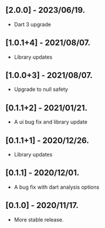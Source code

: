 ## [2.0.0] - 2023/06/19.

* Dart 3 upgrade

## [1.0.1+4] - 2021/08/07.

* Library updates

## [1.0.0+3] - 2021/08/07.

* Upgrade to null safety

## [0.1.1+2] - 2021/01/21.

* A ui bug fix and library update

## [0.1.1+1] - 2020/12/26.

* Library updates

## [0.1.1] - 2020/12/01.

* A bug fix with dart analysis options

## [0.1.0] - 2020/11/17.

* More stable release.
